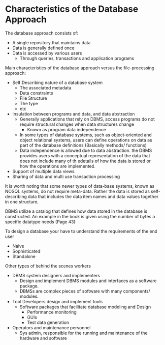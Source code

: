 # Characteristics of the Database Approach 

The database approach consists of: 
  - A single repository that maintains data 
  - Data is generally defined once
  - Data is accessed by various users 
    - Through queries, transactions and application programs 
  
Main characteristics of the database approach versus the file-processing approach: 
  - Self Describing nature of a database system
    - The associated metadata 
    - Data constraints 
    - File Structure 
    - The type 
    - etc
  - Insulation between programs and data, and data abstraction 
    - Generally applications that rely on DBMS, access programs do not require structural changes when data structures change
      - Known as program data independence 
    - In some  types of database systems, such as object-oriented and object relational systems, users can define operations on data as part of the database definitions (Basically methods/ functions)
    - Data independence is allowed due to data abstraction. the DBMS provides users with a conceptual representation of the data that does not include many of th edetails of how the data is stored or how the operations are implemented. 
  - Support of multiple data views 
  - Sharing of data and multi use transaction processing

It is worth noting that some newer types of data-base systems, known as NOSQL systems, do not require meta-data. Rather the data is stored as self-describing data that includes the data item names and data values together in one structure. 

DBMS utilize a catalog that defines how data stored in the database is constructed. An example in the book is given using the number of bytes a specific datatype needs (Page 43)

To design a database your have to understand the requirements of the end user
  - Naive 
  - Sophisticated
  - Standalone 

Other types of behind the scenes workers 
  - DBMS system designers and implementers 
    - Design and implement  DBMS modules and interfaces as a software package. 
    - DBMSs are complex pieces of software with many components/ modules.
  - Tool Developers design and implement tools 
    - Software packages that facilitate database modeling and Design 
      - Performance monitoring 
      - GUIs
      - Test data generation 
  - Operators and maintenance personnel 
    - Sys admin, responsible for the running and maintenance of the hardware and software 

